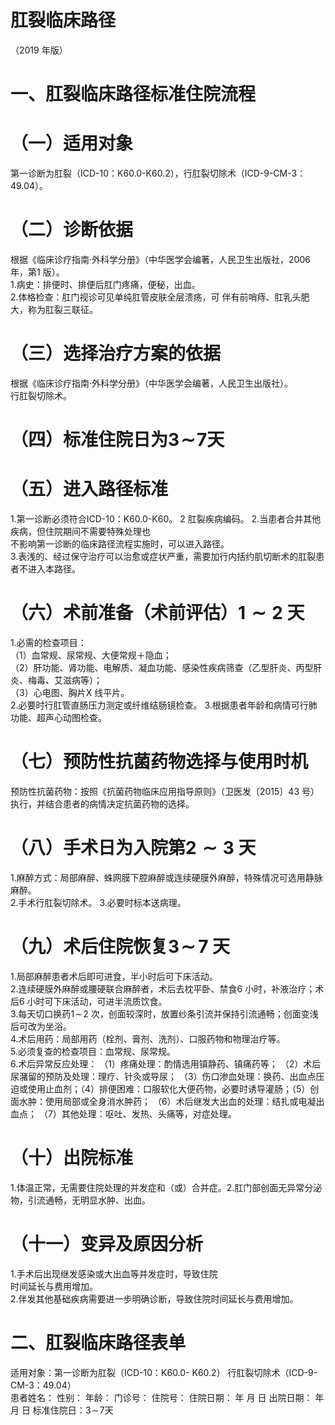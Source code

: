 # 肛裂临床路径  
（2019 年版）  
# 一、肛裂临床路径标准住院流程  
# （一）适用对象  
第一诊断为肛裂（ICD-10：K60.0-K60.2），行肛裂切除术（ICD-9-CM-3：49.04）。  
# （二）诊断依据  
根据《临床诊疗指南·外科学分册》（中华医学会编著，人民卫生出版社，2006 年，第1 版）。  
1.病史：排便时、排便后肛门疼痛，便秘，出血。  
2.体格检查：肛门视诊可见单纯肛管皮肤全层溃疡，可 伴有前哨痔、肛乳头肥大，称为肛裂三联征。  
# （三）选择治疗方案的依据  
根据《临床诊疗指南·外科学分册》（中华医学会编著，人民卫生出版社）。  
行肛裂切除术。  
# （四）标准住院日为$\mathbf{3}\!\sim\!7$天  
# （五）进入路径标准  
1.第一诊断必须符合ICD-10：K60.0-K60。 2 肛裂疾病编码。 2.当患者合并其他疾病，但住院期间不需要特殊处理也  
不影响第一诊断的临床路径流程实施时，可以进入路径。  
3.表浅的、经过保守治疗可以治愈或症状严重，需要加行内括约肌切断术的肛裂患者不进入本路径。  
# （六）术前准备（术前评估）$\scriptstyle{1\sim2}$ 天  
1.必需的检查项目：  
（1）血常规、尿常规、大便常规＋隐血；  
（2）肝功能、肾功能、电解质、凝血功能、感染性疾病筛查（乙型肝炎、丙型肝炎、梅毒、艾滋病等）；  
（3）心电图、胸片X 线平片。  
2.必要时行肛管直肠压力测定或纤维结肠镜检查。 3.根据患者年龄和病情可行肺功能、超声心动图检查。  
# （七）预防性抗菌药物选择与使用时机  
预防性抗菌药物：按照《抗菌药物临床应用指导原则》（卫医发〔2015〕43 号）执行，并结合患者的病情决定抗菌药物的选择。  
# （八）手术日为入院第$\scriptstyle\mathbf{2}\sim3$ 天  
1.麻醉方式：局部麻醉、蛛网膜下腔麻醉或连续硬膜外麻醉，特殊情况可选用静脉麻醉。  
2.手术行肛裂切除术。 3.必要时标本送病理。  
# （九）术后住院恢复$\mathord{\mathbf{3}}\!\sim\!\!7$ 天  
1.局部麻醉患者术后即可进食，半小时后可下床活动。  
2.连续硬膜外麻醉或腰硬联合麻醉者，术后去枕平卧、禁食6 小时，补液治疗；术后6 小时可下床活动，可进半流质饮食。  
3.每天切口换药$1\!\sim\!2$ 次，创面较深时，放置纱条引流并保持引流通畅；创面变浅后可改为坐浴。  
4.术后用药：局部用药（栓剂、膏剂、洗剂）、口服药物和物理治疗等。  
5.必须复查的检查项目：血常规、尿常规。  
6.术后异常反应处理： （1）疼痛处理：酌情选用镇静药、镇痛药等； （2）术后尿潴留的预防及处理：理疗、针灸或导尿； （3）伤口渗血处理：换药、出血点压迫或使用止血剂；（4）排便困难：口服软化大便药物，必要时诱导灌肠；（5）创面水肿：使用局部或全身消水肿药； （6）术后继发大出血的处理：结扎或电凝出血点； （7）其他处理：呕吐、发热、头痛等，对症处理。  
# （十）出院标准  
1.体温正常，无需要住院处理的并发症和（或）合并症。2.肛门部创面无异常分泌物，引流通畅，无明显水肿、出血。  
# （十一）变异及原因分析  
1.手术后出现继发感染或大出血等并发症时，导致住院  
时间延长与费用增加。  
2.伴发其他基础疾病需要进一步明确诊断，导致住院时间延长与费用增加。  
# 二、肛裂临床路径表单  
适用对象：第一诊断为肛裂（ICD-10：K60.0- K60.2） 行肛裂切除术（ICD-9-CM-3：49.04）  
患者姓名：           性别：    年龄：    门诊号：       住院号：       住院日期：     年    月    日  出院日期：     年    月    日 标准住院日：$3\!\sim\!7$天  
